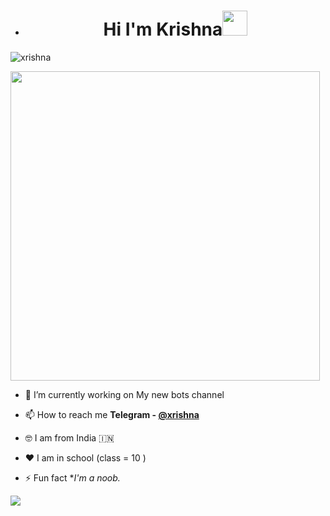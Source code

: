 - <h1 align="center">Hi I'm Krishna<img src="https://raw.githubusercontent.com/MartinHeinz/MartinHeinz/master/wave.gif" width="40px">
<p align="left"> <img src="https://komarev.com/ghpvc/?username=xrishna&label=Profile%20views&color=0e75b6&style=plastic" alt="xrishna" /> </p>
<img src="https://octocat-generator-assets.githubusercontent.com/my-octocat-1619441270751.png" width="495px">

- 🔭 I’m currently working on My new bots channel
 
- 📫 How to reach me **Telegram - [@xrishna](https://t.me/aboutxrishna)**

- 🤓 I am from India 🇮🇳 
 
- ❤️ I am in school (class = 10 )

- ⚡ Fun fact **I'm a noob.*


![](https://visitor-badge.glitch.me/badge?page_id=xrishna)
